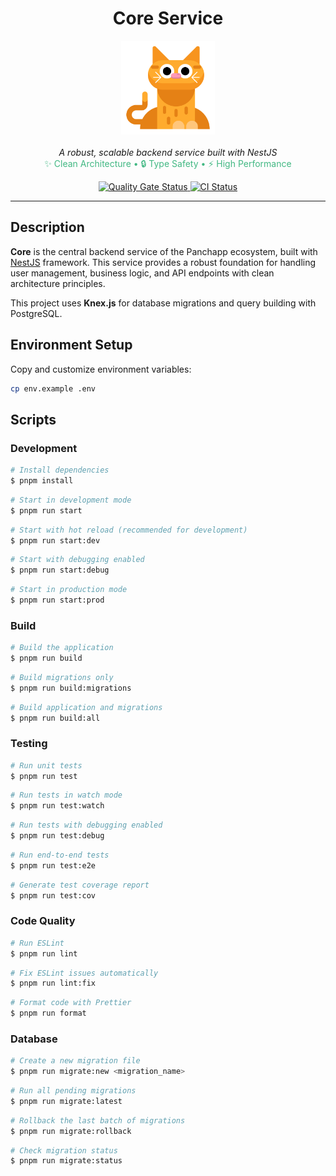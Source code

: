 <h1 align="center">Core Service</h1>

<p align="center">
  <img src="./assets/Panchito.svg" alt="panchapp-logo" width="150" alt="Nest Logo" />
  <br>
  <br>
  <em>A robust, scalable backend service built with NestJS</em>
  <br>
  <span style="color: #42b883;">✨ Clean Architecture • 🔒 Type Safety • ⚡ High Performance</span>
  <br>
</p>

<p align="center">
  <a href="https://sonarcloud.io/summary/new_code?id=panchapp_core">
    <img src="https://sonarcloud.io/api/project_badges/measure?project=panchapp_core&metric=alert_status" alt="Quality Gate Status" />
  </a>
  <a href="https://github.com/panchapp/core/actions/workflows/ci.yml">
    <img src="https://github.com/panchapp/core/actions/workflows/ci.yml/badge.svg" alt="CI Status" />
  </a>
</p>

<hr>

## Description

**Core** is the central backend service of the Panchapp ecosystem, built with [NestJS](https://github.com/nestjs/nest) framework. This service provides a robust foundation for handling user management, business logic, and API endpoints with clean architecture principles.

This project uses **Knex.js** for database migrations and query building with PostgreSQL.

## Environment Setup

Copy and customize environment variables:

```bash
cp env.example .env
```

## Scripts

### Development

```bash
# Install dependencies
$ pnpm install
```

```bash
# Start in development mode
$ pnpm run start
```

```bash
# Start with hot reload (recommended for development)
$ pnpm run start:dev
```

```bash
# Start with debugging enabled
$ pnpm run start:debug
```

```bash
# Start in production mode
$ pnpm run start:prod
```

### Build

```bash
# Build the application
$ pnpm run build
```

```bash
# Build migrations only
$ pnpm run build:migrations
```

```bash
# Build application and migrations
$ pnpm run build:all
```

### Testing

```bash
# Run unit tests
$ pnpm run test
```

```bash
# Run tests in watch mode
$ pnpm run test:watch
```

```bash
# Run tests with debugging enabled
$ pnpm run test:debug
```

```bash
# Run end-to-end tests
$ pnpm run test:e2e
```

```bash
# Generate test coverage report
$ pnpm run test:cov
```

### Code Quality

```bash
# Run ESLint
$ pnpm run lint
```

```bash
# Fix ESLint issues automatically
$ pnpm run lint:fix
```

```bash
# Format code with Prettier
$ pnpm run format
```

### Database

```bash
# Create a new migration file
$ pnpm run migrate:new <migration_name>
```

```bash
# Run all pending migrations
$ pnpm run migrate:latest
```

```bash
# Rollback the last batch of migrations
$ pnpm run migrate:rollback
```

```bash
# Check migration status
$ pnpm run migrate:status
```

